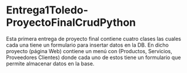 # Entrega1Toledo-ProyectoFinalCrudPython
Esta primera entrega de proyecto final contiene cuatro clases las cuales cada una tiene un formulario para insertar datos en la DB.
En dicho proyecto (página Web) contiene un menú con (Productos, Servicios, Proveedores Clientes) donde cada uno de estos tiene un formulario que permite almacenar datos en la base.
